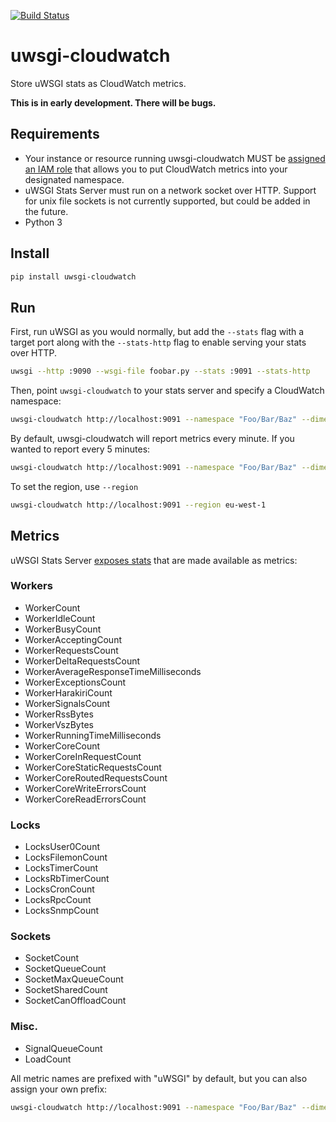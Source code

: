[![Build Status](https://travis-ci.org/wdtinc/uwsgi-cloudwatch.svg?branch=master)](https://travis-ci.org/wdtinc/uwsgi-cloudwatch)

uwsgi-cloudwatch
================
Store uWSGI stats as CloudWatch metrics.

**This is in early development. There will be bugs.**

Requirements
------------
- Your instance or resource running uwsgi-cloudwatch MUST be [assigned an IAM role](http://docs.aws.amazon.com/AmazonCloudWatch/latest/monitoring/auth-and-access-control-cw.html) that allows you to put CloudWatch metrics into your designated namespace.
- uWSGI Stats Server must run on a network socket over HTTP. Support for unix file sockets is not currently supported, but could be added in the future.
- Python 3

Install
-------
```bash
pip install uwsgi-cloudwatch
```

Run
---
First, run uWSGI as you would normally, but add the `--stats` flag with a target port along with the `--stats-http` flag to enable serving your stats over HTTP.

```bash
uwsgi --http :9090 --wsgi-file foobar.py --stats :9091 --stats-http
```

Then, point `uwsgi-cloudwatch` to your stats server and specify a CloudWatch namespace:

```bash
uwsgi-cloudwatch http://localhost:9091 --namespace "Foo/Bar/Baz" --dimensions "InstanceId=xyz,Foo=bar"
```

By default, uwsgi-cloudwatch will report metrics every minute. If you wanted to report every 5 minutes:

```bash
uwsgi-cloudwatch http://localhost:9091 --namespace "Foo/Bar/Baz" --dimensions "InstanceId=xyz,Foo=bar" --frequency 300
```

To set the region, use `--region`
```bash
uwsgi-cloudwatch http://localhost:9091 --region eu-west-1
```

Metrics
-------
uWSGI Stats Server [exposes stats](http://uwsgi-docs.readthedocs.io/en/latest/StatsServer.html#the-uwsgi-stats-server) that are made available as metrics:

### Workers
- WorkerCount
- WorkerIdleCount
- WorkerBusyCount
- WorkerAcceptingCount
- WorkerRequestsCount
- WorkerDeltaRequestsCount
- WorkerAverageResponseTimeMilliseconds
- WorkerExceptionsCount
- WorkerHarakiriCount
- WorkerSignalsCount
- WorkerRssBytes
- WorkerVszBytes
- WorkerRunningTimeMilliseconds
- WorkerCoreCount
- WorkerCoreInRequestCount
- WorkerCoreStaticRequestsCount
- WorkerCoreRoutedRequestsCount
- WorkerCoreWriteErrorsCount
- WorkerCoreReadErrorsCount

### Locks
- LocksUser0Count
- LocksFilemonCount
- LocksTimerCount
- LocksRbTimerCount
- LocksCronCount
- LocksRpcCount
- LocksSnmpCount

### Sockets
- SocketCount
- SocketQueueCount
- SocketMaxQueueCount
- SocketSharedCount
- SocketCanOffloadCount

### Misc.
- SignalQueueCount
- LoadCount

All metric names are prefixed with "uWSGI" by default, but you can also assign your own prefix:

```bash
uwsgi-cloudwatch http://localhost:9091 --namespace "Foo/Bar/Baz" --dimensions "InstanceId=xyz,Foo=bar" --metric-prefix "QuxCorge"
```
